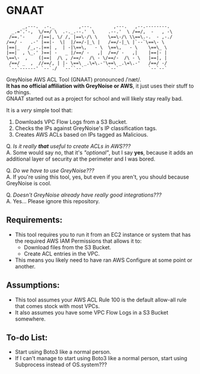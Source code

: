 # GNAAT  
```
      _,---.  .-._         ,---.        ,---.   ,--.--------.  
  _.='.'-,  \/==/ \  .-._.--.'  \     .--.'  \ /==/,  -   , -\ 
 /==.'-     /|==|, \/ /, |==\-/\ \    \==\-/\ \\==\.-.  - ,-./ 
/==/ -   .-' |==|-  \|  |/==/-|_\ |   /==/-|_\ |`--`\==\- \    
|==|_   /_,-.|==| ,  | -|\==\,   - \  \==\,   - \    \==\_ \   
|==|  , \_.' )==| -   _ |/==/ -   ,|  /==/ -   ,|    |==|- |   
\==\-  ,    (|==|  /\ , /==/-  /\ - \/==/-  /\ - \   |==|, |   
 /==/ _  ,  //==/, | |- \==\ _.\=\.-'\==\ _.\=\.-'   /==/ -/   
 `--`------' `--`./  `--``--`         `--`           `--`--`   
```
GreyNoise AWS ACL Tool (GNAAT) pronounced /ˈnæt/.  
**It has no official affiliation with GreyNoise or AWS**, it just uses their stuff to do things.  
GNAAT started out as a project for school and will likely stay really bad.  
  
It is a *very* simple tool that:  
1. Downloads VPC Flow Logs from a S3 Bucket.
2. Checks the IPs against GreyNoise's IP classification tags.
3. Creates AWS ACLs based on IPs tagged as Malicious.
  
Q. *Is it really **that** useful to create ACLs in AWS???*  
A. Some would say no, that it's *"optional"*, but I say **yes**, because it adds an additional layer of security at the perimeter and I was bored.
  
Q. *Do we have to use GreyNoise???*  
A. If you're using this tool, yes, but even if you aren't, you should because GreyNoise is cool.
  
Q. *Doesn't GreyNoise already have really good integrations???*  
A. Yes... Please ignore this repository.
  
## Requirements:
* This tool requires you to run it from an EC2 instance or system that has the required AWS IAM Permissions that allows it to:
  - Download files from the S3 Bucket.
  - Create ACL entries in the VPC.
* This means you likely need to have ran AWS Configure at some point or another.

## Assumptions:
* This tool assumes your AWS ACL Rule 100 is the default allow-all rule that comes stock with most VPCs.
* It also assumes you have some VPC Flow Logs in a S3 Bucket somewhere.
  
## To-do List:
* Start using Boto3 like a normal person.
* If I can't manage to start using Boto3 like a normal person, start using Subprocess instead of OS.system???
